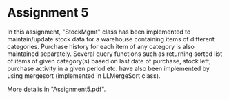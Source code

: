 # Assignment 5
In this assignment, "StockMgmt" class has been implemented to maintain/update stock data for a warehouse containing items of different categories. Purchase history for each item of any category is also maintained separately. Several query functions such as returning sorted list of items of given category(s) based on last date of purchase, stock left, purchase activity in a given period etc. have also been implemented by using mergesort (implemented in LLMergeSort class).

More detalis in "Assignment5.pdf".
